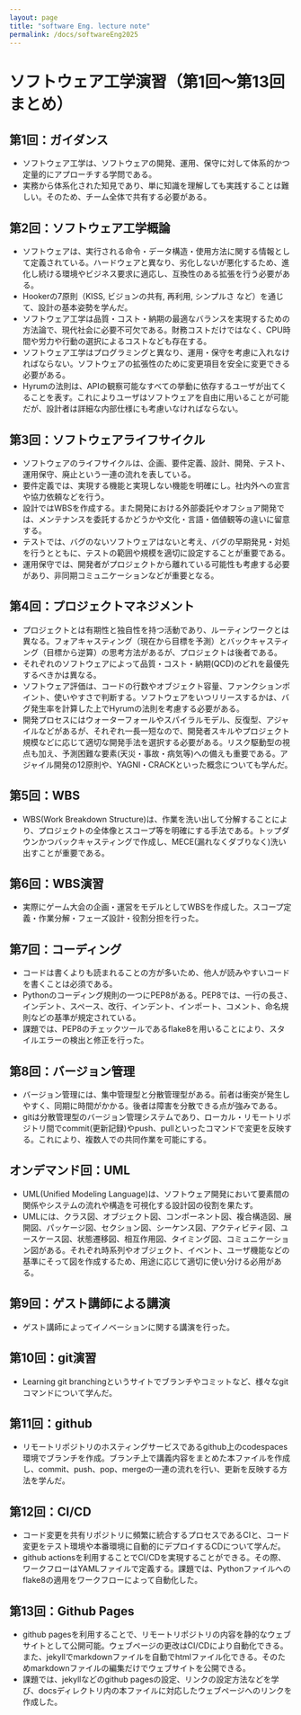 ```yaml
---
layout: page
title: "software Eng. lecture note"
permalink: /docs/softwareEng2025
---
```


# ソフトウェア工学演習（第1回〜第13回まとめ）

## 第1回：ガイダンス
- ソフトウェア工学は、ソフトウェアの開発、運用、保守に対して体系的かつ定量的にアプローチする学問である。
- 実務から体系化された知見であり、単に知識を理解しても実践することは難しい。そのため、チーム全体で共有する必要がある。

## 第2回：ソフトウェア工学概論
- ソフトウェアは、実行される命令・データ構造・使用方法に関する情報として定義されている。ハードウェアと異なり、劣化しないが悪化するため、進化し続ける環境やビジネス要求に適応し、互換性のある拡張を行う必要がある。
- Hookerの7原則（KISS, ビジョンの共有, 再利用, シンプルさ など）を通じて、設計の基本姿勢を学んだ。
- ソフトウェア工学は品質・コスト・納期の最適なバランスを実現するための方法論で、現代社会に必要不可欠である。財務コストだけではなく、CPU時間や労力や行動の選択によるコストなども存在する。
- ソフトウェア工学はプログラミングと異なり、運用・保守を考慮に入れなければならない。ソフトウェアの拡張性のために変更項目を安全に変更できる必要がある。
- Hyrumの法則は、APIの観察可能なすべての挙動に依存するユーザが出てくることを表す。これによりユーザはソフトウェアを自由に用いることが可能だが、設計者は詳細な内部仕様にも考慮いなければならない。

## 第3回：ソフトウェアライフサイクル
- ソフトウェアのライフサイクルは、企画、要件定義、設計、開発、テスト、運用保守、廃止という一連の流れを表している。
- 要件定義では、実現する機能と実現しない機能を明確にし。社内外への宣言や協力依頼などを行う。
- 設計ではWBSを作成する。また開発における外部委託やオフショア開発では、メンテナンスを委託するかどうかや文化・言語・価値観等の違いに留意する。
- テストでは、バグのないソフトウェアはないと考え、バグの早期発見・対処を行うとともに、テストの範囲や規模を適切に設定することが重要である。
- 運用保守では、開発者がプロジェクトから離れている可能性も考慮する必要があり、非同期コミュニケーションなどが重要となる。

## 第4回：プロジェクトマネジメント
- プロジェクトとは有期性と独自性を持つ活動であり、ルーティンワークとは異なる。フォアキャスティング（現在から目標を予測）とバックキャスティング（目標から逆算）の思考方法があるが、プロジェクトは後者である。
- それぞれのソフトウェアによって品質・コスト・納期(QCD)のどれを最優先するべきかは異なる。
- ソフトウェア評価は、コードの行数やオブジェクト容量、ファンクションポイント、使いやすさで判断する。ソフトウェアをいつリリースするかは、バグ発生率を計算した上でHyrumの法則を考慮する必要がある。
- 開発プロセスにはウォーターフォールやスパイラルモデル、反復型、アジャイルなどがあるが、それぞれ一長一短なので、開発者スキルやプロジェクト規模などに応じて適切な開発手法を選択する必要がある。リスク駆動型の視点も加え、予測困難な要素(天災・事故・病気等)への備えも重要である。アジャイル開発の12原則や、YAGNI・CRACKといった概念についても学んだ。

## 第5回：WBS
- WBS(Work Breakdown Structure)は、作業を洗い出して分解することにより、プロジェクトの全体像とスコープ等を明確にする手法である。トップダウンかつバックキャスティングで作成し、MECE(漏れなくダブりなく)洗い出すことが重要である。

## 第6回：WBS演習
- 実際にゲーム大会の企画・運営をモデルとしてWBSを作成した。スコープ定義・作業分解・フェーズ設計・役割分担を行った。

## 第7回：コーディング
- コードは書くよりも読まれることの方が多いため、他人が読みやすいコードを書くことは必須である。
- Pythonのコーディング規則の一つにPEP8がある。PEP8では、一行の長さ、インデント、スペース、改行、インデント、インポート、コメント、命名規則などの基準が規定されている。
- 課題では、PEP8のチェックツールであるflake8を用いることにより、スタイルエラーの検出と修正を行った。

## 第8回：バージョン管理
- バージョン管理には、集中管理型と分散管理型がある。前者は衝突が発生しやすく、同期に時間がかかる。後者は障害を分散できる点が強みである。
- gitは分散管理型のバージョン管理システムであり、ローカル・リモートリポジトリ間でcommit(更新記録)やpush、pullといったコマンドで変更を反映する。これにより、複数人での共同作業を可能にする。

## オンデマンド回：UML
- UML(Unified Modeling Language)は、ソフトウェア開発において要素間の関係やシステムの流れや構造を可視化する設計図の役割を果たす。
- UMLには、クラス図、オブジェクト図、コンポーネント図、複合構造図、展開図、パッケージ図、セクション図、シーケンス図、アクティビティ図、ユースケース図、状態遷移図、相互作用図、タイミング図、コミュニケーション図がある。それぞれ時系列やオブジェクト、イベント、ユーザ機能などの基準にそって図を作成するため、用途に応じて適切に使い分ける必用がある。

## 第9回：ゲスト講師による講演
- ゲスト講師によってイノベーションに関する講演を行った。

## 第10回：git演習
- Learning git branchingというサイトでブランチやコミットなど、様々なgitコマンドについて学んだ。

## 第11回：github
- リモートリポジトリのホスティングサービスであるgithub上のcodespaces環境でブランチを作成。ブランチ上で講義内容をまとめた本ファイルを作成し、commit、push、pop、mergeの一連の流れを行い、更新を反映する方法を学んだ。

## 第12回：CI/CD
- コード変更を共有リポジトリに頻繁に統合するプロセスであるCIと、コード変更をテスト環境や本番環境に自動的にデプロイするCDについて学んだ。
- github actionsを利用することでCI/CDを実現することができる。その際、ワークフローはYAMLファイルで定義する。課題では、Pythonファイルへのflake8の適用をワークフローによって自動化した。

## 第13回：Github Pages
- github pagesを利用することで、リモートリポジトリの内容を静的なウェブサイトとして公開可能。ウェブページの更改はCI/CDにより自動化できる。また、jekyllでmarkdownファイルを自動でhtmlファイル化できる。そのためmarkdownファイルの編集だけでウェブサイトを公開できる。
- 課題では、jekyllなどのgithub pagesの設定、リンクの設定方法などを学び、docsディレクトリ内の本ファイルに対応したウェブページへのリンクを作成した。